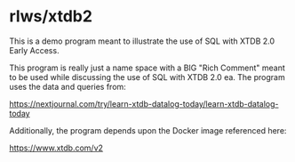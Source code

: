 # rlws/xtdb2

This is a demo program meant to illustrate the use of SQL with XTDB 2.0 Early Access.

This program is really just a name space with a BIG "Rich Comment" meant to be used
while discussing the use of SQL with XTDB 2.0 ea. The program uses the data and queries
from:

https://nextjournal.com/try/learn-xtdb-datalog-today/learn-xtdb-datalog-today

Additionally, the program depends upon the Docker image referenced here:

https://www.xtdb.com/v2
